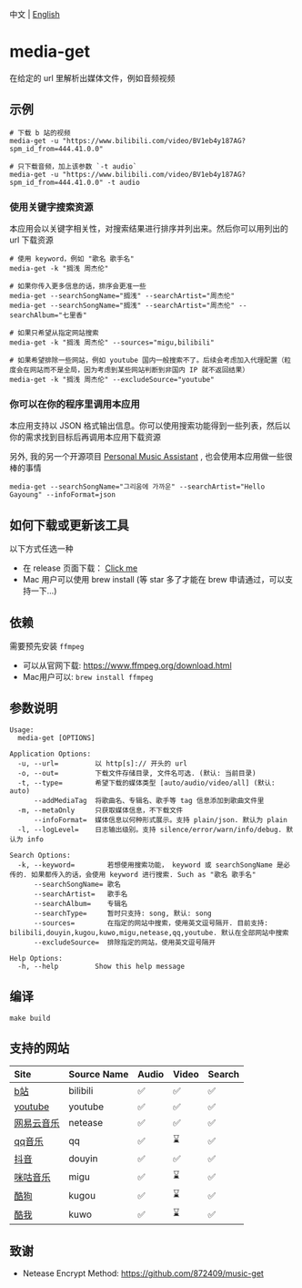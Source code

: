 中文 | [English](./README_en.md)

# media-get
在给定的 url 里解析出媒体文件，例如音频视频

## 示例
```shell
# 下载 b 站的视频
media-get -u "https://www.bilibili.com/video/BV1eb4y187AG?spm_id_from=444.41.0.0"

# 只下载音频，加上该参数 `-t audio`
media-get -u "https://www.bilibili.com/video/BV1eb4y187AG?spm_id_from=444.41.0.0" -t audio
```
### 使用关键字搜索资源

本应用会以关键字相关性，对搜索结果进行排序并列出来。然后你可以用列出的 url 下载资源
```shell
# 使用 keyword，例如 "歌名 歌手名"
media-get -k "搁浅 周杰伦" 

# 如果你传入更多信息的话，排序会更准一些
media-get --searchSongName="搁浅" --searchArtist="周杰伦" 
media-get --searchSongName="搁浅" --searchArtist="周杰伦" --searchAlbum="七里香"

# 如果只希望从指定网站搜索
media-get -k "搁浅 周杰伦" --sources="migu,bilibili"

# 如果希望排除一些网站，例如 youtube 国内一般搜索不了。后续会考虑加入代理配置（粒度会在网站而不是全局，因为考虑到某些网站判断到非国内 IP 就不返回结果）
media-get -k "搁浅 周杰伦" --excludeSource="youtube"
```
### 你可以在你的程序里调用本应用
本应用支持以 JSON 格式输出信息。你可以使用搜索功能得到一些列表，然后以你的需求找到目标后再调用本应用下载资源

另外, 我的另一个开源项目 [Personal Music Assistant](https://github.com/foamzou/personal-music-assistant) , 也会使用本应用做一些很棒的事情
```shell
media-get --searchSongName="그리움에 가까운" --searchArtist="Hello Gayoung" --infoFormat=json 
```

## 如何下载或更新该工具
以下方式任选一种
- 在 release 页面下载： [Click me](https://github.com/foamzou/media-get/releases)
- Mac 用户可以使用 brew install (等 star 多了才能在 brew 申请通过，可以支持一下...)

## 依赖
需要预先安装 `ffmpeg`
- 可以从官网下载: https://www.ffmpeg.org/download.html
- Mac用户可以: `brew install ffmpeg`

## 参数说明
```shell
Usage:
  media-get [OPTIONS]

Application Options:
  -u, --url=         以 http[s]:// 开头的 url
  -o, --out=         下载文件存储目录, 文件名可选. (默认: 当前目录)
  -t, --type=        希望下载的媒体类型 [auto/audio/video/all] (默认: auto)
      --addMediaTag  将歌曲名、专辑名、歌手等 tag 信息添加到歌曲文件里
  -m, --metaOnly     只获取媒体信息，不下载文件
      --infoFormat=  媒体信息以何种形式展示。支持 plain/json. 默认为 plain
  -l, --logLevel=    日志输出级别。支持 silence/error/warn/info/debug. 默认为 info

Search Options:
  -k, --keyword=        若想使用搜索功能， keyword 或 searchSongName 是必传的. 如果都传入的话，会使用 keyword 进行搜索. Such as "歌名 歌手名"
      --searchSongName= 歌名
      --searchArtist=   歌手名
      --searchAlbum=    专辑名
      --searchType=     暂时只支持: song, 默认: song
      --sources=        在指定的网站中搜索，使用英文逗号隔开. 目前支持: bilibili,douyin,kugou,kuwo,migu,netease,qq,youtube. 默认在全部网站中搜索
      --excludeSource=  排除指定的网站，使用英文逗号隔开

Help Options:
  -h, --help         Show this help message
```

## 编译
```shell
make build
```

## 支持的网站
Site | Source Name | Audio | Video | Search
:------------ | :------------- | :------------- | :------------- | :-------------
[b站](https://www.bilibili.com/) | bilibili | ✅ | ✅ | ✅
[youtube](https://www.youtube.com/) |youtube | ✅ | ✅ | ✅
[网易云音乐](https://music.163.com/) |netease | ✅ | ✅ | ✅
[qq音乐](https://y.qq.com/) | qq |✅ | ⌛ | ✅
[抖音](https://www.douyin.com/) | douyin |✅ | ✅  | ✅
[咪咕音乐](https://music.migu.cn/) |migu | ✅ | ⌛ | ✅
[酷狗](https://www.kugou.com/) |kugou | ✅ | ⌛ | ✅
[酷我](https://www.kuwo.cn/) | kuwo |✅ | ⌛ | ✅


## 致谢
- Netease Encrypt Method: https://github.com/872409/music-get